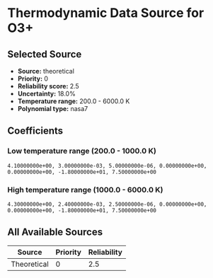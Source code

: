 # Thermodynamic Data Source for O3+

## Selected Source
- **Source:** theoretical
- **Priority:** 0
- **Reliability score:** 2.5
- **Uncertainty:** 18.0%
- **Temperature range:** 200.0 - 6000.0 K
- **Polynomial type:** nasa7

## Coefficients
### Low temperature range (200.0 - 1000.0 K)
```
4.10000000e+00, 3.00000000e-03, 5.00000000e-06, 0.00000000e+00, 0.00000000e+00, -1.80000000e+01, 7.50000000e+00
```

### High temperature range (1000.0 - 6000.0 K)
```
4.30000000e+00, 2.40000000e-03, 2.50000000e-06, 0.00000000e+00, 0.00000000e+00, -1.80000000e+01, 7.50000000e+00
```

## All Available Sources
| Source | Priority | Reliability |
|--------|----------|-------------|
| Theoretical | 0 | 2.5 |
